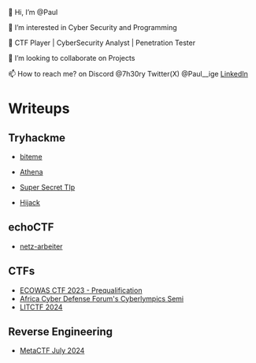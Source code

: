 👋 Hi, I’m @Paul

👀 I’m interested in Cyber Security and Programming

🌱 CTF Player | CyberSecurity Analyst | Penetration Tester

💞️ I’m looking to collaborate on Projects

📫 How to reach me? on Discord @7h30ry Twitter(X) @Paul__ige [LinkedIn](https://www.linkedin.com/in/paul-ige-44a395213/)




# Writeups


## Tryhackme

- [biteme](https://7h30ry.github.io/writeups/THM/biteme/)

- [Athena](https://7h30ry.github.io/writeups/THM/Athena/)

- [Super Secret TIp](https://7h30ry.github.io/writeups/THM/Super-Secret-TIp/)

- [Hijack](https://7h30ry.github.io/writeups/THM/Hijack/)

## echoCTF

- [netz-arbeiter](https://7h30ry.github.io/writeups/echoCTF/netz-arbeiter/)

##  CTFs
- [ECOWAS CTF 2023 - Prequalification](https://7h30ry.github.io/writeups/EcowasCTF/)
- [Africa Cyber Defense Forum's Cyberlympics Semi](https://7h30ry.github.io/writeups/ACDF-Cyberlympics/)
- [LITCTF 2024](https://7h30ry.github.io/writeups/)

## Reverse Engineering
- [MetaCTF July 2024](https://7h30ry.github.io/writeups/Reverse-Engineering/FlagAppraisal.html)
